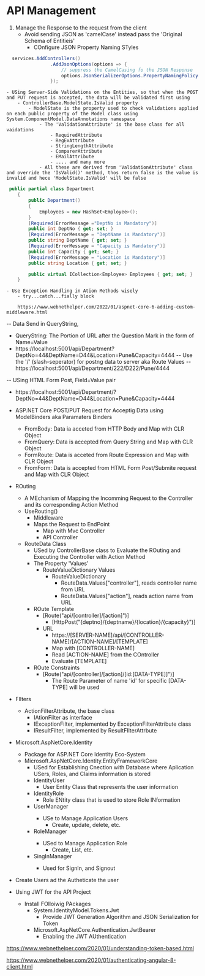 ﻿# API Management
1. Manage the Response to the request from the client
	- Avoid sending JSON as 'camelCase' instead pass the 'Original Schema of Entitieis'
		- COnfigure JSON Property Naming STyles
```` csharp
  services.AddControllers()
                .AddJsonOptions(options => {
                    // suppress the CamelCasing fo the JSON Response
                    options.JsonSerializerOptions.PropertyNamingPolicy = null;
                });
````
    - USing Server-Side Validations on the Entities, so that when the POST and PUT request is accepted, the data will be validated first using 
        - ControllerBase.ModelState.IsValid property
            - ModelState is the property used to check validations applied on each public property of the Model class using System.ComponentModel.DataAnnotations namespace
                - The 'ValidationAttribute' is the base class for all vaidations
                    - RequiredAttribute
                    - RegExAttribute
                    - StringLengthAttribute
                    - ComparerAttribute
                    - EMailAttribute
                    - .... and many more
                - All these are derived from 'ValidationAttribute' class and override the 'IsValid()' method, thos return false is the value is invalid and hece 'ModelState.IsValid' will be false 
```` csharp
 public partial class Department
    {
        public Department()
        {
            Employees = new HashSet<Employee>();
        }
        [Required(ErrorMessage ="DeptNo is Mandatory")]
        public int DeptNo { get; set; }
        [Required(ErrorMessage = "DeptName is Mandatory")]
        public string DeptName { get; set; }
        [Required(ErrorMessage = "Capacity is Mandatory")]
        public int Capacity { get; set; }
        [Required(ErrorMessage = "Location is Mandatory")]
        public string Location { get; set; }

        public virtual ICollection<Employee> Employees { get; set; }
    }
````

    - Use Exception Handling in Ation Methods wisely 
        - try...catch...fially block

        https://www.webnethelper.com/2022/01/aspnet-core-6-adding-custom-middleware.html


-- Data Send in QueryString,
- QueryString: The Portion of URL after the Question Mark in the form of Name=Value 
- https://localhost:5001/api/Department?DeptNo=44&DeptName=D44&Location=Pune&Capacity=4444 
-- Use the '/' (slash-seperator) for postng data to server aka Route Values
-- https://localhost:5001/api/Department/222/D222/Pune/4444

-- USing HTML Form Post, Field=Value pair
- https://localhost:5001/api/Department/?DeptNo=44&DeptName=D44&Location=Pune&Capacity=4444 

- ASP.NET Core POST/PUT Request for Acceptig Data using ModelBinders aka Paramaters Binders
    - FromBody: Data ia acceted from HTTP Body and Map with CLR Object
    - FromQuery: Data is accepted from Query String and  Map with CLR Object
    - FormRoute: Data is acceted from Route Expression and Map with CLR Object
    - FromForm: Data is accepted from HTML Form Post/Submite request and Map with CLR Object

- ROuting
    - A MEchanism of Mapping the Incomming Request to the Controller and its corresponding Action Method
    - UseRouting()
        - Middleware 
        - Maps the Request to EndPoint
            - Map with Mvc Controller
            - API Controller
    - RouteData Class
        - USed by ControllerBase class to Evaluate the ROuting and Executing the Controller with Action Method
        - The Property 'Values'
            - RouteValueDictionary Values 
                - RouteValueDictionary
                    - RouteData.Values["controller"], reads controller name from URL
                    - RouteData.Values["action"], reads action name from URL
        - ROute Template
            - [Route("api/[controller]/[action]")]
                - [HttpPost("{deptno}/{deptname}/{location}/{capacity}")]
            - URL 
                - https://[SERVER-NAME]/api/[CONTROLLER-NAME]/[ACTION-NAME]/[TEMPLATE]
                - Map with [CONTROLLER-NAME]
                - Read [ACTION-NAME] from the COntroller
                - Evaluate [TEMPLATE]
        - ROute Constraints
            - [Route("api/[controller]/[action]/[id:[DATA-TYPE]]")]
                - The Route Parameter of name 'id' for specific [DATA-TYPE] will be used  

- FIlters
    - ActionFilterAttribute, the base class
        - IAtionFilter as interface
        - IExceptionFilter, implemented by ExceptionFilterAttribute class
        - IResultFilter, implemented by ResultFIlterAttrbute 
- Microsoft.AspNetCore.Identity
    - Package for ASP.NET Core Identity Eco-System
    - Microsoft.AspNetCore.Identity.EntityFrameworkCore 
        - USed for Establishing Cnection with Database where Aplication USers, Roles, and Claims information is stored
        - IdentityUser
            - User Entity Class that represents the user information
        - IdentityRole
            - Role ENtity class that is used to store Role INformation
        - UserManager<IdentityUser>
            - USe to Manage Application Users
                - Create, update, delete, etc.
        - RoleManager<IdetityRole>
            - USed to Manage Application Role
                - Create, List, etc.
        - SingInManager<IdentityUser>
            - Used for SignIn, and Signout
- Create Users ad the Autheticate the user

- Using JWT for the API Project
    - Install FOlloiwig PAckages
        - System.IdentityModel.Tokens.Jwt
            - Provide JWT Generation Algorithm and JSON Serialization for Token
        - Microsoft.AspNetCore.Authentication.JwtBearer
            - Enabling the JWT AUthentication
    
https://www.webnethelper.com/2020/01/understanding-token-based.html

https://www.webnethelper.com/2020/01/authenticating-angular-8-client.html



